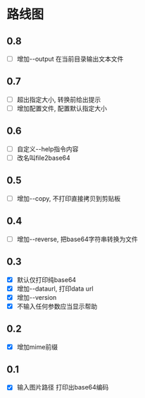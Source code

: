 # 路线图

## 0.8
- [ ] 增加--output 在当前目录输出文本文件

## 0.7
- [ ] 超出指定大小, 转换前给出提示
- [ ] 增加配置文件, 配置默认指定大小

## 0.6
- [ ] 自定义--help指令内容
- [ ] 改名叫file2base64

## 0.5
- [ ] 增加--copy, 不打印直接拷贝到剪贴板

## 0.4
- [ ] 增加--reverse, 把base64字符串转换为文件

## 0.3
- [x] 默认仅打印纯base64
- [x] 增加--dataurl, 打印data url
- [x] 增加--version
- [x] 不输入任何参数应当显示帮助

## 0.2
- [x] 增加mime前缀

## 0.1
- [x] 输入图片路径 打印出base64编码